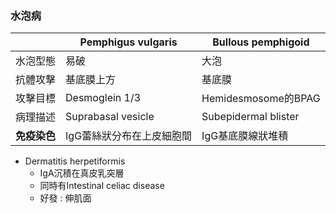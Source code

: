 ### 水泡病
|          | Pemphigus vulgaris        | Bullous pemphigoid   |
|----------|---------------------------|----------------------|
| 水泡型態 | 易破                      | 大泡                 |
| 抗體攻擊 | 基底膜上方                | 基底膜               |
| 攻擊目標 | Desmoglein 1/3            | Hemidesmosome的BPAG  |
| 病理描述 | Suprabasal vesicle        | Subepidermal blister |
| **免疫染色** | IgG蕾絲狀分布在上皮細胞間 | IgG基底膜線狀堆積    |
- Dermatitis herpetiformis
	- IgA沉積在真皮乳突層
	- 同時有Intestinal celiac disease
	- 好發 : 伸肌面